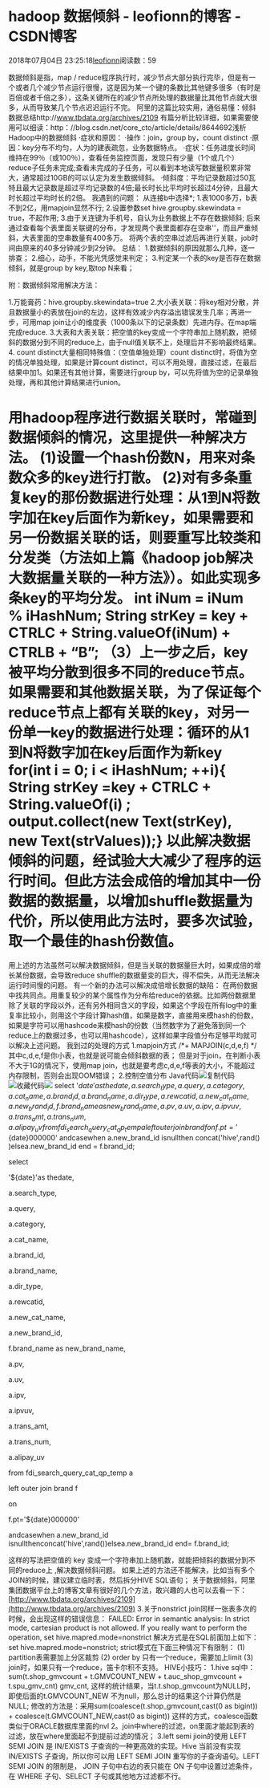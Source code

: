 
# hadoop 数据倾斜 - leofionn的博客 - CSDN博客


2018年07月04日 23:25:18[leofionn](https://me.csdn.net/qq_36142114)阅读数：59


数据倾斜是指，map / reduce程序执行时，减少节点大部分执行完毕，但是有一个或者几个减少节点运行很慢，这是因为某一个键的条数比其他键多很多（有时是百倍或者千倍之多），这条关键所在的减少节点所处理的数据量比其他节点就大很多，从而导致某几个节点迟迟运行不完。
阿里的这篇比较实用，通俗易懂：倾斜数据总结http://www.tbdata.org/archives/2109
有篇分析比较详细，如果需要使用可以细读：http：//blog.csdn.net/core_cto/article/details/8644692浅析Hadoop中的数据倾斜
·症状和原因：
·操作：join，group by，count distinct
·原因：key分布不均匀，人为的建表疏忽，业务数据特点。
·症状：任务进度长时间维持在99％（或100％），查看任务监控页面，发现只有少量（1个或几个）reduce子任务未完成;查看未完成的子任务，可以看到本地读写数据量积累非常大，通常超过10GB的可以认定为发生数据倾斜。
·倾斜度：平均记录数超过50瓦特且最大记录数是超过平均记录数的4倍;最长时长比平均时长超过4分钟，且最大时长超过平均时长的2倍。
我遇到的问题：
从连接b中选择*;
1.表1000多万，b表不到2亿，用mapjoin显然不行;
2.设置参数set hive.groupby.skewindata = true，不起作用;
3.由于关连键为手机号，自认为业务数据上不存在数据倾斜;
后来通过查看每个表里面关联键的分布，才发现两个表里面都存在空串''，而且严重倾斜，大表里面的空串数量有400多万。
将两个表的空串过滤后再进行关联，job时间由原来的40多分钟减少到2分钟。
总结：
1.数据倾斜的原因就那么几种，逐一排查；
2.细心，动手，不能光凭感觉来判定；
3.判定某一个表的key是否存在数据倾斜，就是group by key,取top N来看；

附：数据倾斜常用解决方法：

1.万能膏药：hive.groupby.skewindata=true
2.大小表关联：将key相对分散，并且数据量小的表放在join的左边，这样有效减少内存溢出错误发生几率；再进一步，可用map join让小的维度表（1000条以下的记录条数）先进内存。在map端完成reduce.
3.大表和大表关联：把空值的key变成一个字符串加上随机数，把倾斜的数据分到不同的reduce上，由于null值关联不上，处理后并不影响最终结果。
4. count distinct大量相同特殊值：（空值单独处理）count distinct时，将值为空的情况单独处理，如果是计算count distinct，可以不用处理，直接过滤，在最后结果中加1。如果还有其他计算，需要进行group by，可以先将值为空的记录单独处理，再和其他计算结果进行union。

用hadoop程序进行数据关联时，常碰到数据倾斜的情况，这里提供一种解决方法。
(1)设置一个hash份数N，用来对条数众多的key进行打散。
(2)对有多条重复key的那份数据进行处理：从1到N将数字加在key后面作为新key，如果需要和另一份数据关联的话，则要重写比较类和分发类（方法如上篇《hadoop job解决大数据量关联的一种方法》）。如此实现多条key的平均分发。
int iNum = iNum % iHashNum;
String strKey = key + CTRLC + String.valueOf(iNum) + CTRLB + “B”;
（3）上一步之后，key被平均分散到很多不同的reduce节点。如果需要和其他数据关联，为了保证每个reduce节点上都有关联的key，对另一份单一key的数据进行处理：循环的从1到N将数字加在key后面作为新key
for(int i = 0; i < iHashNum; ++i){
String strKey =key + CTRLC + String.valueOf(i) ;
output.collect(new Text(strKey), new Text(strValues));}
以此解决数据倾斜的问题，经试验大大减少了程序的运行时间。但此方法会成倍的增加其中一份数据的数据量，以增加shuffle数据量为代价，所以使用此方法时，要多次试验，取一个最佳的hash份数值。
======================================
用上述的方法虽然可以解决数据倾斜，但是当关联的数据量巨大时，如果成倍的增长某份数据，会导致reduce shuffle的数据量变的巨大，得不偿失，从而无法解决运行时间慢的问题。
有一个新的办法可以解决成倍增长数据的缺陷：
在两份数据中找共同点。用重复较少的某个属性作为分布给reduce的依据。比如两份数据里除了关联的字段以外，还有另外相同含义的字段，如果这个字段在所有log中的重复率比较小，则用这个字段计算hash值，如果是数字，直接用来模hash的份数，如果是字符可以用hashcode来模hash的份数（当然数字为了避免落到同一个reduce上的数据过多，也可以用hashcode），这样如果字段值分布足够平均就可以解决上述问题。
我到过的处理的方式
1.mapjoin方式
/*+ MAPJOIN(c,d,e,f) */
其中c,d,e,f是你小表，也就是说可能会倾斜数据的表；
但是对于join，在判断小表不大于1G的情况下，使用map join，也就是要考虑c,d,e,f等表的大小，不能超过内存限制，否则会出现OOM错误；
2.控制空值分布
Java代码![复制代码](http://scholers.iteye.com/images/icon_copy.gif)![收藏代码](http://scholers.iteye.com/images/icon_star.png)![](http://scholers.iteye.com/images/spinner.gif)
select
'${date}'as thedate,
a.search_type,
a.query,
a.category,
a.cat_name,
a.brand_id,
a.brand_name,
a.dir_type,
a.rewcatid,
a.new_cat_name,
a.new_brand_id,
f.brand_name as new_brand_name,
a.pv,
a.uv,
a.ipv,
a.ipvuv,
a.trans_amt,
a.trans_num,
a.alipay_uv
from fdi_search_query_cat_qp_temp a
left outer join brand f
on
f.pt='${date}000000'
andcasewhen a.new_brand_id isnullthen concat('hive',rand() )elsea.new_brand_id end = f.brand_id;

select


'${date}'as thedate,


a.search_type,


a.query,


a.category,


a.cat_name,


a.brand_id,


a.brand_name,


a.dir_type,


a.rewcatid,


a.new_cat_name,


a.new_brand_id,


f.brand_name as new_brand_name,


a.pv,


a.uv,


a.ipv,


a.ipvuv,


a.trans_amt,


a.trans_num,


a.alipay_uv


from fdi_search_query_cat_qp_temp a


left outer join brand f


on


f.pt='${date}000000'


andcasewhen a.new_brand_id isnullthenconcat('hive',rand())elsea.new_brand_id end= f.brand_id;

这样的写法把空值的 key 变成一个字符串加上随机数，就能把倾斜的数据分到不同的reduce上 ,解决数据倾斜问题。
如果上述的方法还不能解决，比如当有多个JOIN的时候，建议建立临时表，然后拆分HIVE SQL语句；
关于数据倾斜，阿里集团数据平台上的博客文章有很好的几个方法，敢兴趣的人也可以去看一下：[http://www.tbdata.org/archives/2109](http://www.tbdata.org/archives/2109)
3.关于nonstrict
join同样一张表多次的时候，会出现这样的错误信息：
FAILED: Error in semantic analysis: In strict mode, cartesian product is not allowed. If you really want to perform the operation, set hive.mapred.mode=nonstrict
解决方式是在SQL前面加上如下：
set hive.mapred.mode=nonstrict;
strict模式在下面三种情况下有限制：
(1) partition表需要加上分区裁剪
(2) order by 只有一个reduce，需要加上limit
(3) join时，如果只有一个reduce，笛卡尔积不支持。
HIVE小技巧：
1.hive sql中：
sum(t.shop_gmvcount + t.GMVCOUNT_NEW + t.auc_shop_gmvcount + t.spu_gmv_cnt) gmv_cnt,
这样的统计结果，当t.t.shop_gmvcount为NULL时，即使后面的t.GMVCOUNT_NEW 不为null，那么总计的结果这个计算仍然是NULL;
修改的方法是：采用sum(coalesce(t.shop_gmvcount,cast(0 as bigint)) + coalesce(t.GMVCOUNT_NEW,cast(0 as bigint))
这样的方式，coalesce函数类似于ORACLE数据库里面的nvl
2。join中where的过滤，on里面才能起到表的过滤，放在where里面起不到提前过滤的情况；
3.left semi jioin的使用
LEFT SEMI JOIN 是 IN/EXISTS 子查询的一种更高效的实现。Hive 当前没有实现 IN/EXISTS 子查询，所以你可以用 LEFT SEMI JOIN 重写你的子查询语句。LEFT SEMI JOIN 的限制是， JOIN 子句中右边的表只能在 ON 子句中设置过滤条件，在 WHERE 子句、SELECT 子句或其他地方过滤都不行。


